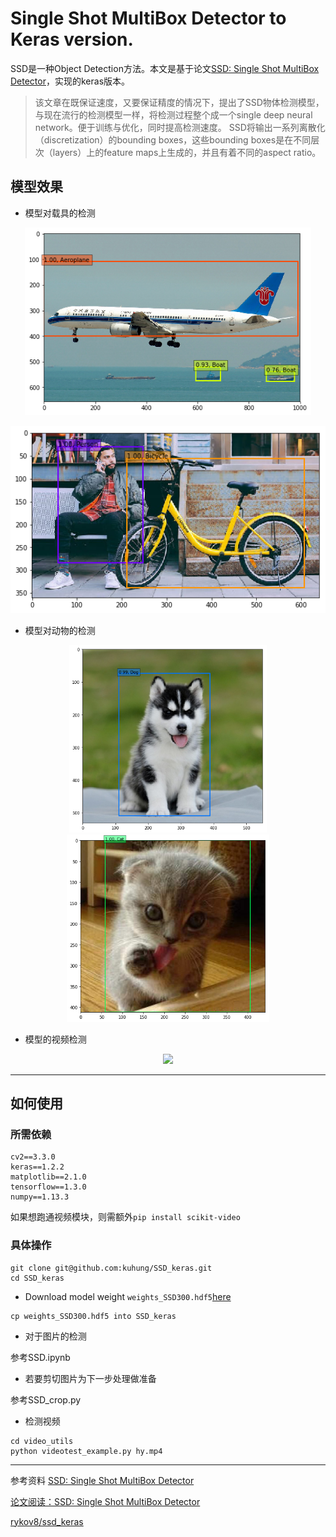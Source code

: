 # Single Shot MultiBox Detector to Keras version.

SSD是一种Object Detection方法。本文是基于论文[SSD: Single Shot MultiBox Detector](http://arxiv.org/abs/1512.02325)，实现的keras版本。

> 该文章在既保证速度，又要保证精度的情况下，提出了SSD物体检测模型，与现在流行的检测模型一样，将检测过程整个成一个single deep neural network。便于训练与优化，同时提高检测速度。
> SSD将输出一系列离散化（discretization）的bounding boxes，这些bounding boxes是在不同层次（layers）上的feature maps上生成的，并且有着不同的aspect ratio。

## 模型效果
- 模型对载具的检测
<p align="center">
<img src="output/Aeroplane.png" height="300">
</p>

<p align="center">
<img src="output/Bicycle.png" height="300">
</p>

- 模型对动物的检测
<p align="center">
<img src="output/Dog.png" height="300">
<img src="output/Cat.png" height="300">
</p>


- 模型的视频检测
<p align="center">
<img src="https://github.com/kuhung/SSD_keras/blob/master/output/car.gif">
</p>

---

## 如何使用

### 所需依赖
```
cv2==3.3.0
keras==1.2.2
matplotlib==2.1.0
tensorflow==1.3.0
numpy==1.13.3
```
如果想跑通视频模块，则需额外`pip install scikit-video`

### 具体操作
```
git clone git@github.com:kuhung/SSD_keras.git
cd SSD_keras
```
- Download model weight `weights_SSD300.hdf5`[here](https://github.com/kuhung/SSD_keras/releases)

```
cp weights_SSD300.hdf5 into SSD_keras
```

- 对于图片的检测

参考SSD.ipynb

- 若要剪切图片为下一步处理做准备

参考SSD_crop.py

- 检测视频
```
cd video_utils
python videotest_example.py hy.mp4
```



---
参考资料
[SSD: Single Shot MultiBox Detector](http://arxiv.org/abs/1512.02325)

[论文阅读：SSD: Single Shot MultiBox Detector](http://blog.csdn.net/u010167269/article/details/52563573)

[rykov8/ssd_keras](https://github.com/rykov8/ssd_keras)
